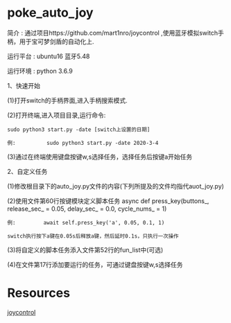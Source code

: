 # poke_auto_joy
简介  :  通过项目https://github.com/mart1nro/joycontrol ,使用蓝牙模拟switch手柄，用于宝可梦剑盾的自动化上.

运行平台  :  ubuntu16          蓝牙5.48

运行环境  :  python 3.6.9

1、快速开始

(1)打开switch的手柄界面,进入手柄搜索模式.

(2)打开终端,进入项目目录,运行命令:

    sudo python3 start.py -date [switch上设置的日期]    

    例:          sudo python3 start.py -date 2020-3-4

(3)通过在终端使用键盘按键w,s选择任务，选择任务后按键a开始任务

2、自定义任务

(1)修改根目录下的auto_joy.py文件的内容(下列所提及的文件均指代auot_joy.py)

(2)使用文件第60行按键模块定义脚本任务
    async def press_key(buttons_, release_sec_ = 0.05, delay_sec_ = 0.0, cycle_nums_ = 1)
    
    例:         await self.press_key('a', 0.05, 0.1, 1)

    switch执行按下a键在0.05s后释放a键，然后延时0.1s，只执行一次操作
    
(3)将自定义的脚本任务添入文件第52行的fun_list中(可选)

(4)在文件第17行添加要运行的任务，可通过键盘按键w,s选择任务

# Resources
[joycontrol](https://github.com/mart1nro/joycontrol)
